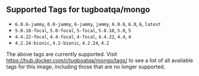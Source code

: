## Supported Tags for tugboatqa/mongo

* `6.0.6-jammy`, `6.0-jammy`, `6-jammy`, `jammy`, `6.0.6`, `6.0`, `6`, `latest`
* `5.0.18-focal`, `5.0-focal`, `5-focal`, `5.0.18`, `5.0`, `5`
* `4.4.22-focal`, `4.4-focal`, `4-focal`, `4.4.22`, `4.4`, `4`
* `4.2.24-bionic`, `4.2-bionic`, `4.2.24`, `4.2`

The above tags are currently supported. Visit https://hub.docker.com/r/tugboatqa/mongo/tags/ to see a list of all available tags for this image, including those that are no longer supported.
